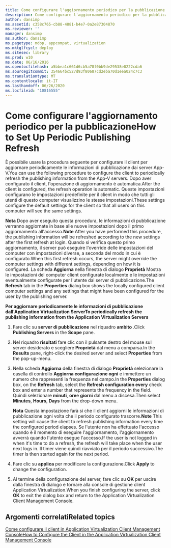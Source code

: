 ```yaml
---
title: Come configurare l'aggiornamento periodico per la pubblicazione
description: Come configurare l'aggiornamento periodico per la pubblicazione
author: dansimp
ms.assetid: c358c765-cb88-4881-b4e7-0a2e87304870
ms.reviewer: ''
manager: dansimp
ms.author: dansimp
ms.pagetype: mdop, appcompat, virtualization
ms.mktglfcycl: deploy
ms.sitesec: library
ms.prod: w10
ms.date: 06/16/2016
ms.openlocfilehash: a5bbea1c661d6cb5a78f0bb9de29538e0222cda6
ms.sourcegitcommit: 354664bc527d93f80687cd2eba70d1eea024c7c3
ms.translationtype: MT
ms.contentlocale: it-IT
ms.lasthandoff: 06/26/2020
ms.locfileid: "10816555"
---
```

# <span data-ttu-id="d39fd-103">Come configurare l'aggiornamento periodico per la pubblicazione</span><span class="sxs-lookup"><span data-stu-id="d39fd-103">How to Set Up Periodic Publishing Refresh</span></span>


<span data-ttu-id="d39fd-104">È possibile usare la procedura seguente per configurare il client per aggiornare periodicamente le informazioni di pubblicazione dai server App-V.</span><span class="sxs-lookup"><span data-stu-id="d39fd-104">You can use the following procedure to configure the client to periodically refresh the publishing information from the App-V servers.</span></span> <span data-ttu-id="d39fd-105">Dopo aver configurato il client, l'operazione di aggiornamento è automatica.</span><span class="sxs-lookup"><span data-stu-id="d39fd-105">After the client is configured, the refresh operation is automatic.</span></span> <span data-ttu-id="d39fd-106">Queste impostazioni configurano le impostazioni predefinite per il client in modo che tutti gli utenti di questo computer visualizzino le stesse impostazioni.</span><span class="sxs-lookup"><span data-stu-id="d39fd-106">These settings configure the default settings for the client so that all users on this computer will see the same settings.</span></span>

<span data-ttu-id="d39fd-107">**Nota**  Dopo aver eseguito questa procedura, le informazioni di pubblicazione verranno aggiornate in base alle nuove impostazioni dopo il primo aggiornamento all'accesso.</span><span class="sxs-lookup"><span data-stu-id="d39fd-107">**Note** After you have performed this procedure, the publishing information will be refreshed according to the new settings after the first refresh at login.</span></span> <span data-ttu-id="d39fd-108">Quando si verifica questo primo aggiornamento, il server può eseguire l'override delle impostazioni del computer con impostazioni diverse, a seconda del modo in cui è configurato.</span><span class="sxs-lookup"><span data-stu-id="d39fd-108">When this first refresh occurs, the server might override the computer settings with different settings, depending on how it is configured.</span></span> <span data-ttu-id="d39fd-109">La scheda **Aggiorna** nella finestra di dialogo **Proprietà** Mostra le impostazioni del computer client configurate localmente e le impostazioni eventualmente configurate per l'utente dal server di pubblicazione.</span><span class="sxs-lookup"><span data-stu-id="d39fd-109">The **Refresh** tab in the **Properties** dialog box shows the locally configured client computer settings and any settings that might have been configured for the user by the publishing server.</span></span>

 

**<span data-ttu-id="d39fd-110">Per aggiornare periodicamente le informazioni di pubblicazione dall'Application Virtualization Server</span><span class="sxs-lookup"><span data-stu-id="d39fd-110">To periodically refresh the publishing information from the Application Virtualization Servers</span></span>**

1.  <span data-ttu-id="d39fd-111">Fare clic su **server di pubblicazione** nel riquadro **ambito** .</span><span class="sxs-lookup"><span data-stu-id="d39fd-111">Click **Publishing Servers** in the **Scope** pane.</span></span>

2.  <span data-ttu-id="d39fd-112">Nel riquadro **risultati** fare clic con il pulsante destro del mouse sul server desiderato e scegliere **Proprietà** dal menu a comparsa.</span><span class="sxs-lookup"><span data-stu-id="d39fd-112">In the **Results** pane, right-click the desired server and select **Properties** from the pop-up-menu.</span></span>

3.  <span data-ttu-id="d39fd-113">Nella scheda **Aggiorna** della finestra di dialogo **Proprietà** selezionare la casella di controllo **Aggiorna configurazione ogni** e immettere un numero che rappresenti la frequenza nel campo.</span><span class="sxs-lookup"><span data-stu-id="d39fd-113">In the **Properties** dialog box, on the **Refresh** tab, select the **Refresh configuration every** check box and enter a number that represents the frequency in the field.</span></span> <span data-ttu-id="d39fd-114">Quindi selezionare **minuti**, **ore**e **giorni** dal menu a discesa.</span><span class="sxs-lookup"><span data-stu-id="d39fd-114">Then select **Minutes**, **Hours**, **Days** from the drop-down menu.</span></span>

    <span data-ttu-id="d39fd-115">**Nota**  Questa impostazione farà sì che il client aggiorni le informazioni di pubblicazione ogni volta che il periodo configurato trascorre.</span><span class="sxs-lookup"><span data-stu-id="d39fd-115">**Note** This setting will cause the client to refresh publishing information every time the configured period elapses.</span></span> <span data-ttu-id="d39fd-116">Se l'utente non ha effettuato l'accesso quando è il momento di eseguire l'aggiornamento, l'aggiornamento avverrà quando l'utente esegue l'accesso.</span><span class="sxs-lookup"><span data-stu-id="d39fd-116">If the user is not logged in when it's time to do a refresh, the refresh will take place when the user next logs in.</span></span> <span data-ttu-id="d39fd-117">Il timer viene quindi riavviato per il periodo successivo.</span><span class="sxs-lookup"><span data-stu-id="d39fd-117">The timer is then started again for the next period.</span></span>

     

4.  <span data-ttu-id="d39fd-118">Fare clic su **applica** per modificare la configurazione.</span><span class="sxs-lookup"><span data-stu-id="d39fd-118">Click **Apply** to change the configuration.</span></span>

5.  <span data-ttu-id="d39fd-119">Al termine della configurazione del server, fare clic su **OK** per uscire dalla finestra di dialogo e tornare alla console di gestione client Application Virtualization.</span><span class="sxs-lookup"><span data-stu-id="d39fd-119">When you finish configuring the server, click **OK** to exit the dialog box and return to the Application Virtualization Client Management Console.</span></span>

## <span data-ttu-id="d39fd-120">Argomenti correlati</span><span class="sxs-lookup"><span data-stu-id="d39fd-120">Related topics</span></span>


[<span data-ttu-id="d39fd-121">Come configurare il client in Application Virtualization Client Management Console</span><span class="sxs-lookup"><span data-stu-id="d39fd-121">How to Configure the Client in the Application Virtualization Client Management Console</span></span>](how-to-configure-the-client-in-the-application-virtualization-client-management-console.md)

 

 





